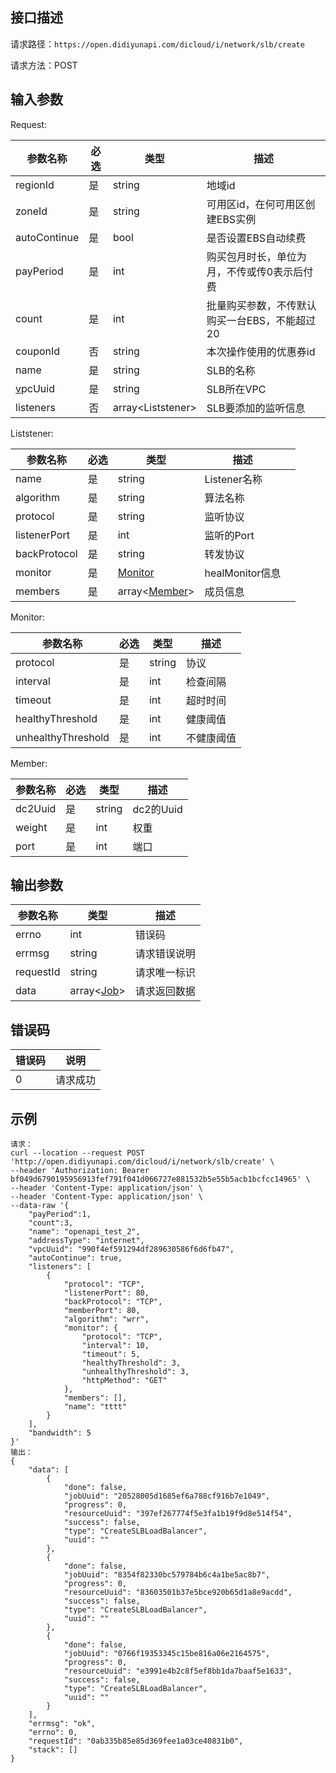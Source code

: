 ## 接口描述

请求路径：`https://open.didiyunapi.com/dicloud/i/network/slb/create`

请求方法：POST

## 输入参数

<span id="Request"></span>
Request:

| 参数名称                    | 必选 | 类型                | 描述                                          |
| --------------------------- | ---- | ------------------- | --------------------------------------------- |
| regionId                    | 是   | string              | 地域id                                        |
| zoneId                      | 是   | string              | 可用区id，在何可用区创建EBS实例               |
| autoContinue                | 是   | bool                | 是否设置EBS自动续费                           |
| payPeriod                   | 是   | int                 | 购买包月时长，单位为月，不传或传0表示后付费   |
| count                       | 是   | int                 | 批量购买参数，不传默认购买一台EBS，不能超过20 |
| couponId                    | 否   | string              | 本次操作使用的优惠券id                        |
| name                        | 是   | string              | SLB的名称                                     |
| [v](http://dc2.name/)pcUuid | 是   | string              | SLB所在VPC                                    |
| listeners                   | 否   | array\<Liststener\> | SLB要添加的监听信息                           |

<span id="Liststener"></span>
Liststener:

| 参数名称     | 必选 | 类型                       | 描述            |      |
| ------------ | ---- | -------------------------- | --------------- | ---- |
| name         | 是   | string                     | Listener名称    |      |
| algorithm    | 是   | string                     | 算法名称        |      |
| protocol     | 是   | string                     | 监听协议        |      |
| listenerPort | 是   | int                        | 监听的Port      |      |
| backProtocol | 是   | string                     | 转发协议        |      |
| monitor      | 是   | [Monitor](#Monitor)        | healMonitor信息 |      |
| members      | 是   | array\<[Member](#Member)\> | 成员信息        |      |

<span id="Monitor"></span>
Monitor:

| 参数名称           | 必选 | 类型   | 描述       |
| ------------------ | ---- | ------ | ---------- |
| protocol           | 是   | string | 协议       |
| interval` `        | 是   | int    | 检查间隔   |
| timeout            | 是   | int    | 超时时间   |
| healthyThreshold   | 是   | int    | 健康阈值   |
| unhealthyThreshold | 是   | int    | 不健康阈值 |

<span id="Member"></span>
Member:

| 参数名称 | 必选 | 类型   | 描述      |
| -------- | ---- | ------ | --------- |
| dc2Uuid  | 是   | string | dc2的Uuid |
| weight   | 是   | int    | 权重      |
| port     | 是   | int    | 端口      |

## 

## 输出参数

| 参数名称  | 类型                                                         | 描述         |
| --------- | ------------------------------------------------------------ | ------------ |
| errno     | int                                                          | 错误码       |
| errmsg    | string                                                       | 请求错误说明 |
| requestId | string                                                       | 请求唯一标识 |
| data      | array<[Job](/static/docs-content/products/通用响应结构.md#Job)> | 请求返回数据 |


## 错误码

| 错误码 | 说明     |
| ------ | -------- |
| 0      | 请求成功 |

## 示例

```
请求：
curl --location --request POST 'http://open.didiyunapi.com/dicloud/i/network/slb/create' \
--header 'Authorization: Bearer bf049d6790195956913fef791f041d066727e881532b5e55b5acb1bcfcc14965' \
--header 'Content-Type: application/json' \
--header 'Content-Type: application/json' \
--data-raw '{
    "payPeriod":1,
    "count":3,
    "name": "openapi_test_2",
    "addressType": "internet",
    "vpcUuid": "990f4ef591294df289630586f6d6fb47",
    "autoContinue": true,
    "listeners": [
        {
            "protocol": "TCP",
            "listenerPort": 80,
            "backProtocol": "TCP",
            "memberPort": 80,
            "algorithm": "wrr",
            "monitor": {
                "protocol": "TCP",
                "interval": 10,
                "timeout": 5,
                "healthyThreshold": 3,
                "unhealthyThreshold": 3,
                "httpMethod": "GET"
            },
            "members": [],
            "name": "tttt"
        }
    ],
    "bandwidth": 5
}'
输出：
{
    "data": [
        {
            "done": false,
            "jobUuid": "20528005d1685ef6a788cf916b7e1049",
            "progress": 0,
            "resourceUuid": "397ef267774f5e3fa1b19f9d8e514f54",
            "success": false,
            "type": "CreateSLBLoadBalancer",
            "uuid": ""
        },
        {
            "done": false,
            "jobUuid": "8354f82330bc579784b6c4a1be5ac8b7",
            "progress": 0,
            "resourceUuid": "83603501b37e5bce920b65d1a8e9acdd",
            "success": false,
            "type": "CreateSLBLoadBalancer",
            "uuid": ""
        },
        {
            "done": false,
            "jobUuid": "0766f19353345c15be816a06e2164575",
            "progress": 0,
            "resourceUuid": "e3991e4b2c8f5ef8bb1da7baaf5e1633",
            "success": false,
            "type": "CreateSLBLoadBalancer",
            "uuid": ""
        }
    ],
    "errmsg": "ok",
    "errno": 0,
    "requestId": "0ab335b85e85d369fee1a03ce40831b0",
    "stack": []
}
```